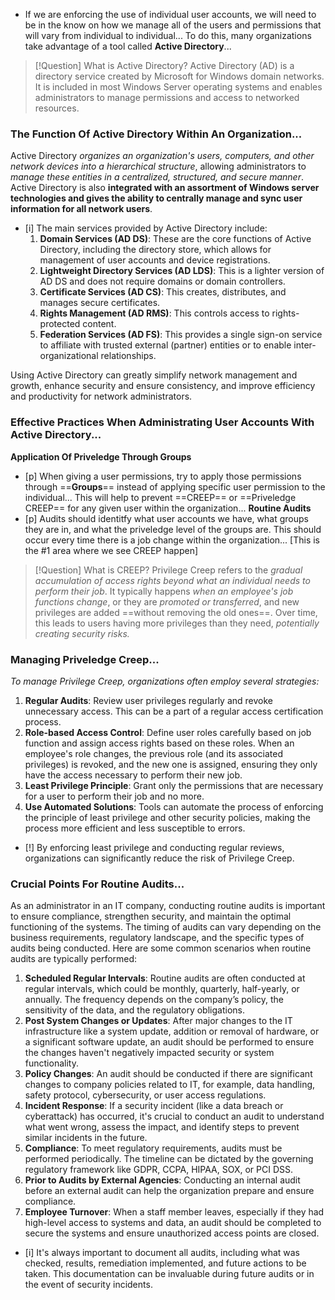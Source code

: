 - If we are enforcing the use of individual user accounts, we will need to be in the know on how we manage all of the users and permissions that will vary from individual to individual... To do this, many organizations take advantage of a tool called **Active Directory**...

>[!Question] What is Active Directory?
> Active Directory (AD) is a directory service created by Microsoft for Windows domain networks. It is included in most Windows Server operating systems and enables administrators to manage permissions and access to networked resources.

### The Function Of Active Directory Within An Organization...
Active Directory *organizes an organization's users, computers, and other network devices into a hierarchical structure*, allowing administrators to *manage these entities in a centralized, structured, and secure manner*. Active Directory is also **integrated with an assortment of Windows server technologies and gives the ability to centrally manage and sync user information for all network users**.

- [i] The main services provided by Active Directory include:
	1. **Domain Services (AD DS)**: These are the core functions of Active Directory, including the directory store, which allows for management of user accounts and device registrations.
	2. **Lightweight Directory Services (AD LDS)**: This is a lighter version of AD DS and does not require domains or domain controllers.
	3. **Certificate Services (AD CS)**: This creates, distributes, and manages secure certificates.
	4. **Rights Management (AD RMS)**: This controls access to rights-protected content.
	5. **Federation Services (AD FS)**: This provides a single sign-on service to affiliate with trusted external (partner) entities or to enable inter-organizational relationships.

Using Active Directory can greatly simplify network management and growth, enhance security and ensure consistency, and improve efficiency and productivity for network administrators.

### Effective Practices When Administrating User Accounts With Active Directory...
**Application Of Priveledge Through Groups**
- [p] When giving a user permissions, try to apply those permissions through ==**Groups**== instead of applying specific user permission to the individual... This will help to prevent ==CREEP== or ==Priveledge CREEP== for any given user within the organization... 
**Routine Audits**
- [p] Audits should identitfy what user accounts we have, what groups they are in, and what the priveledge level of the groups are. This should occur every time there is a job change within the organization... [This is the #1 area where we see CREEP happen] 

>[!Question] What is CREEP?
>Privilege Creep refers to the *gradual accumulation of access rights beyond what an individual needs to perform their job*. It typically happens *when an employee's job functions change*, or they are *promoted or transferred*, and new privileges are added ==without removing the old ones==. Over time, this leads to users having more privileges than they need, *potentially creating security risks.*

### Managing Priveledge Creep...
*To manage Privilege Creep, organizations often employ several strategies:*
1. **Regular Audits**: Review user privileges regularly and revoke unnecessary access. This can be a part of a regular access certification process.
2. **Role-based Access Control**: Define user roles carefully based on job function and assign access rights based on these roles. When an employee's role changes, the previous role (and its associated privileges) is revoked, and the new one is assigned, ensuring they only have the access necessary to perform their new job.
3. **Least Privilege Principle**: Grant only the permissions that are necessary for a user to perform their job and no more.
4. **Use Automated Solutions**: Tools can automate the process of enforcing the principle of least privilege and other security policies, making the process more efficient and less susceptible to errors.

- [!] By enforcing least privilege and conducting regular reviews, organizations can significantly reduce the risk of Privilege Creep.

### Crucial Points For Routine Audits...
As an administrator in an IT company, conducting routine audits is important to ensure compliance, strengthen security, and maintain the optimal functioning of the systems. The timing of audits can vary depending on the business requirements, regulatory landscape, and the specific types of audits being conducted. Here are some common scenarios when routine audits are typically performed:

1. **Scheduled Regular Intervals**: Routine audits are often conducted at regular intervals, which could be monthly, quarterly, half-yearly, or annually. The frequency depends on the company’s policy, the sensitivity of the data, and the regulatory obligations.
2. **Post System Changes or Updates**: After major changes to the IT infrastructure like a system update, addition or removal of hardware, or a significant software update, an audit should be performed to ensure the changes haven't negatively impacted security or system functionality.
3. **Policy Changes**: An audit should be conducted if there are significant changes to company policies related to IT, for example, data handling, safety protocol, cybersecurity, or user access regulations.
4. **Incident Response**: If a security incident (like a data breach or cyberattack) has occurred, it's crucial to conduct an audit to understand what went wrong, assess the impact, and identify steps to prevent similar incidents in the future.
5. **Compliance**: To meet regulatory requirements, audits must be performed periodically. The timeline can be dictated by the governing regulatory framework like GDPR, CCPA, HIPAA, SOX, or PCI DSS.
6. **Prior to Audits by External Agencies**: Conducting an internal audit before an external audit can help the organization prepare and ensure compliance.
7. **Employee Turnover**: When a staff member leaves, especially if they had high-level access to systems and data, an audit should be completed to secure the systems and ensure unauthorized access points are closed.

- [i] It's always important to document all audits, including what was checked, results, remediation implemented, and future actions to be taken. This documentation can be invaluable during future audits or in the event of security incidents.




